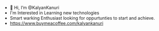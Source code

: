 - 👋 Hi, I’m @KalyanKanuri
- I'm Interested in Learning new technologies 
- Smart warking Enthusiast looking for oppurtunties to start and achieve.
- https://www.buymeacoffee.com/kalyankanuri
<!---
KalyanKanuri/KalyanKanuri is a ✨ special ✨ repository because its `README.md` (this file) appears on your GitHub profile.
You can click the Preview link to take a look at your changes.
--->
